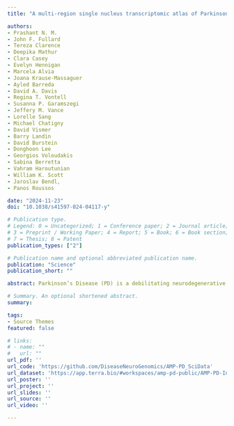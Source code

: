 ```yaml
---
title: "A multi-region single nucleus transcriptomic atlas of Parkinson's disease"

authors:
- Prashant N. M.
- John F. Fullard
- Tereza Clarence
- Deepika Mathur
- Clara Casey
- Evelyn Hennigan
- Marcela Alvia
- Joana Krause-Massaguer
- Ayled Barreda
- David A. Davis
- Regina T. Vontell
- Susanna P. Garamszegi
- Jeffery M. Vance
- Lorelle Sang
- Michael Chatigny
- David Vismer
- Barry Landin
- David Burstein
- Donghoon Lee
- Georgios Voloudakis
- Sabina Berretta
- Vahram Haroutunian
- William K. Scott
- Jaroslav Bendl,
- Panos Roussos 

date: "2024-11-23"
doi: "10.1038/s41597-024-04117-y"

# Publication type.
# Legend: 0 = Uncategorized; 1 = Conference paper; 2 = Journal article;
# 3 = Preprint / Working Paper; 4 = Report; 5 = Book; 6 = Book section;
# 7 = Thesis; 8 = Patent
publication_types: ["2"]

# Publication name and optional abbreviated publication name.
publication: "Science"
publication_short: ""

abstract: Parkinson’s Disease (PD) is a debilitating neurodegenerative disorder, characterized by motor and cognitive impairments, that affects >1% of the population over the age of 60. The pathogenesis of PD is complex and remains largely unknown. Due to the cellular heterogeneity of the human brain and changes in cell type composition with disease progression, this complexity cannot be fully captured with bulk tissue studies. To address this, we generated single-nucleus RNA sequencing and whole-genome sequencing data from 100 postmortem cases and controls, carefully selected to represent the entire spectrum of PD neuropathological severity and diverse clinical symptoms. The single nucleus data were generated from five brain regions, capturing the subcortical and cortical spread of PD pathology. Rigorous preprocessing and quality control were applied to ensure data reliability. Committed to collaborative research and open science, this dataset is available on the AMP PD Knowledge Platform, offering researchers a valuable tool to explore the molecular bases of PD and accelerate advances in understanding and treating the disease.

# Summary. An optional shortened abstract.
summary: 

tags:
- Source Themes
featured: false

# links:
# - name: ""
#   url: ""
url_pdf: ''
url_code: 'https://github.com/DiseaseNeuroGenomics/AMP-PD_SciData'
url_dataset: 'https://app.terra.bio/#workspaces/amp-pd-public/AMP-PD-In-Terra'
url_poster: ''
url_project: ''
url_slides: ''
url_source: ''
url_video: ''

---
```

